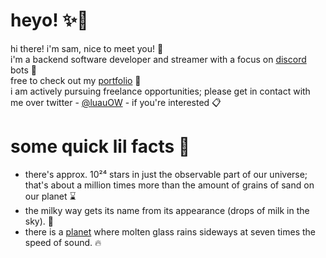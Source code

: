 # heyo! ✨👋
hi there! i'm sam, nice to meet you! 🚀
<br>
i'm a backend software developer and streamer with a focus on [discord](https://discord.com) bots 🤖
<br>
free to check out my [portfolio](https://luau.gg) 💼
<br>
i am actively pursuing freelance opportunities; please get in contact with me over twitter - [@luauOW](https://twitter.com/luauOW) - if you're interested 📋

# some quick lil facts 🤯
* there's approx. 10²⁴ stars in just the observable part of our universe; that's about a million times more than the amount of grains of sand on our planet ⌛
* the milky way gets its name from its appearance (drops of milk in the sky). 🥛
* there is a [planet](https://en.wikipedia.org/wiki/HD_189733_b) where molten glass rains sideways at seven times the speed of sound. 🔥
